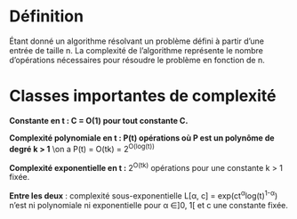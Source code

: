 # Définition
Étant donné un algorithme résolvant un problème défini à partir d’une
entrée de taille n. La complexité de l’algorithme représente le nombre
d’opérations nécessaires pour résoudre le problème en fonction de n.

# Classes importantes de complexité
**Constante en t : C = O(1) pour tout constante C.**

**Complexité polynomiale en t : P(t) opérations où P est un polynôme de degré k > 1** 
\on a P(t) = O(tk) = 2<sup>O(log(t))</sup>

**Complexité exponentielle en t :** 2<sup>O(tk)</sup> opérations pour une constante k > 1 fixée.

**Entre les deux** : complexité sous-exponentielle L[α, c] = exp(ct<sup>α</sup>log(t)<sup>1-α</sup>) n’est
ni polynomiale ni exponentielle pour α ∈]0, 1[ et c une constante fixée.

